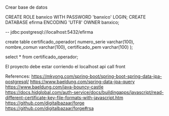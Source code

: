 Crear base de datos

CREATE ROLE banxico WITH PASSWORD 'banxico' LOGIN;
CREATE DATABASE efirma ENCODING 'UTF8' OWNER banxico;

-- jdbc:postgresql://localhost:5432/efirma

create table certificado_operador(
numero_serie varchar(100),
nombre_comun varchar(100),
certificado_pem varchar(100)
);

select *
from certificado_operador;

El proyecto debe estar corriendo el localhost api call front

References:
https://mkyong.com/spring-boot/spring-boot-spring-data-jpa-postgresql/
https://www.baeldung.com/spring-data-jpa-query
https://www.baeldung.com/java-bouncy-castle
https://docs.hidglobal.com/auth-service/docs/buildingapps/javascript/read-different-certificate-key-file-formats-with-javascript.htm
https://github.com/digitalbazaar/forge
https://github.com/digitalbazaar/forge#rsa




